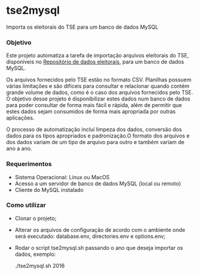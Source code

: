 # tse2mysql
Importa os eleitorais do TSE para um banco de dados MySQL

### Objetivo

Este projeto automatiza a tarefa de importação arquivos eleitorais do TSE, disponíveis no [Repositório de dados eleitorais](http://www.tse.jus.br/eleicoes/estatisticas/repositorio-de-dados-eleitorais/), para um banco de dados MySQL.

Os arquivos fornecidos pelo TSE estão no formato CSV. Planilhas possuem várias limitações e são difíceis para consultar e relacionar quando contém grande volume de dados, como é o caso dos arquivos fornecidos pelo TSE. O objetivo desse projeto é disponibilizar estes dados num banco de dados para poder consultar de forma mais fácil e rápida, além de permitir que estes dados sejam consumidos de forma mais apropriada por outras aplicações.

O processo de automatização incluí limpeza dos dados, conversão dos dados para os tipos apropriados e padronização.O formato dos arquivos e dos dados variam de um tipo de arquivo para outro e também variam de ano a ano.

### Requerimentos

* Sistema Operacional: Linux ou MacOS
* Acesso a um servidor de banco de dados MySQL (local ou remoto)
* Cliente do MySQL instalado

### Como utilizar

* Clonar o projeto;
* Alterar os arquivos de configuração de acordo com o ambiente onde será executado: database.env, directories.env e options.env;
* Rodar o script tse2mysql.sh passando o ano que deseja importar os dados, exemplo:

    ./tse2mysql.sh 2016
